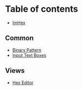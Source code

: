 # Table of contents

* [ImHex](README.md)

## Common

* [Binary Pattern](common/binary-pattern.md)
* [Input Text Boxes](common/input-text-boxes.md)

## Views

* [Hex Editor](views/hex-editor.md)
